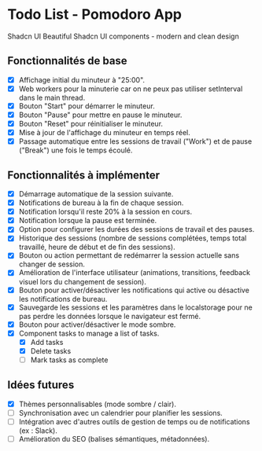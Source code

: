 # Todo List - Pomodoro App

Shadcn UI
 Beautiful Shadcn UI components - modern and clean design
## Fonctionnalités de base
- [x] Affichage initial du minuteur à "25:00".
- [x] Web workers pour la minuterie car on ne peux pas utiliser setInterval dans le main thread.
- [x] Bouton "Start" pour démarrer le minuteur.
- [x] Bouton "Pause" pour mettre en pause le minuteur.
- [x] Bouton "Reset" pour réinitialiser le minuteur.
- [x] Mise à jour de l'affichage du minuteur en temps réel.
- [x] Passage automatique entre les sessions de travail ("Work") et de pause ("Break") une fois le temps écoulé.

## Fonctionnalités à implémenter
- [x] Démarrage automatique de la session suivante.
- [x] Notifications de bureau à la fin de chaque session.
- [x] Notification lorsqu'il reste 20% à la session en cours.
- [x] Notification lorsque la pause est terminée.
- [x] Option pour configurer les durées des sessions de travail et des pauses.
- [x] Historique des sessions (nombre de sessions complétées, temps total travaillé, heure de début et de fin des sessions).
- [x] Bouton ou action permettant de redémarrer la session actuelle sans changer de session.
- [x] Amélioration de l'interface utilisateur (animations, transitions, feedback visuel lors du changement de session).
- [x] Bouton pour activer/désactiver les notifications qui active ou désactive les notifications de bureau.
- [x] Sauvegarde les sessions et les paramètres dans le localstorage pour ne pas perdre les données lorsque le navigateur est fermé.
- [x] Bouton pour activer/désactiver le mode sombre.
- [x] Component tasks to manage a list of tasks.
    - [x] Add tasks
    - [x] Delete tasks
    - [ ] Mark tasks as complete

## Idées futures
- [x] Thèmes personnalisables (mode sombre / clair).
- [ ] Synchronisation avec un calendrier pour planifier les sessions.
- [ ] Intégration avec d'autres outils de gestion de temps ou de notifications (ex : Slack).
- [ ] Amélioration du SEO (balises sémantiques, métadonnées). 
